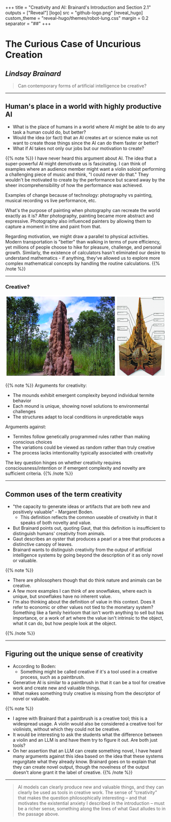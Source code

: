 +++
title = "Creativity and AI: Brainard's Introduction and Section 2.1"
outputs = ["Reveal"]
[logo]
src = "github-logo.png"
[reveal_hugo]
custom_theme = "reveal-hugo/themes/robot-lung.css"
margin = 0.2
separator = "##"
+++

# The Curious Case of Uncurious Creation 
## *Lindsay Brainard*

> Can contemporary forms of artificial intelligence be creative?

---

## Human's place in a world with highly productive AI

- What is the place of humans in a world where AI might be able to do any task a human could do, but better?
- Would the idea (or fact) that an AI creates art or science make us not want to create those things since the AI can do them faster or better?
- What if AI takes not only our jobs but our motivation to create?

{{% note %}}
I have never heard this argument about AI. The idea that a super-powerful AI might demotivate us is fascinating. I can think of examples where an audience member might want a violin soloist performing a challenging piece of music and think, "I could never do that." They wouldn't be motivated to create by the performance but scared away by the sheer incomprehensibility of how the performance was achieved. 

Examples of change because of technology: photography vs painting, musical recording vs live performance, etc.

What's the purpose of painting when photography can recreate the world exactly as it is? After photography, painting became more abstract and expressive. Photography also influenced painters by allowing them to capture a moment in time and paint from that.

Regarding motivation, we might draw a parallel to physical activities. Modern transportation is "better" than walking in terms of pure efficiency, yet millions of people choose to hike for pleasure, challenge, and personal growth. Similarly, the existence of calculators hasn't eliminated our desire to understand mathematics - if anything, they've allowed us to explore more complex mathematical concepts by handling the routine calculations.
{{% /note %}}

---


### Creative?

![](Anatomy-of-termite-mound-morphology-and-its-internal-structure.png)

{{% note %}}
Arguments for creativity:

- The mounds exhibit emergent complexity beyond individual termite behavior
- Each mound is unique, showing novel solutions to environmental challenges
- The structures adapt to local conditions in unpredictable ways

Arguments against:

- Termites follow genetically programmed rules rather than making conscious choices
- The variations could be viewed as random rather than truly creative
- The process lacks intentionality typically associated with creativity

The key question hinges on whether creativity requires consciousness/intention or if emergent complexity and novelty are sufficient criteria.
{{% /note %}}

---

## Common uses of the term creativity

- "the capacity to generate ideas or artifacts that are both new and positively valuable" - Margaret Boden.
	- This definition reflects the common useable of creativity in that it speaks of both novelty and value.
- But Brainard points out, quoting Gaut, that this definition is insufficient to distinguish humans' creativity from animals.
- Gaut describes an oyster that produces a pearl or a tree that produces a distinctive canopy of leaves. 
- Brainard wants to distinguish creativity from the output of artificial intelligence systems by going beyond the description of it as only novel or valuable.

{{% note %}}
- There are philosophers though that do think nature and animals can be creative. 
- A few more examples I can think of are snowflakes, where each is unique, but snowflakes have no inherent value.
- I'm also thinking about the definition of value in this context. Does it refer to economic or other values not tied to the monetary system? Something like a family heirloom that isn't worth anything to sell but has importance, or a work of art where the value isn't intrinsic to the object, what it can do, but how people look at the object.

{{% /note %}}

---

## Figuring out the unique sense of creativity

- According to Boden:
  - Something might be called creative if it's a tool used in a creative process, such as a paintbrush.
- Generative AI is similar to a paintbrush in that it can be a tool for creative work and create new and valuable things.
- What makes something truly creative is missing from the descriptor of novel or valuable.

{{% note %}}
- I agree with Brainard that a paintbrush is a creative tool; this is a widespread usage. A violin would also be considered a creative tool for violinists, without which they could not be creative.
- It would be interesting to ask the students what the difference between a violin and an LLM is and have them try to figure it out. Are both just tools?
- On her assertion that an LLM can create something novel, I have heard many arguments against this idea based on the idea that these systems regurgitate what they already know. Brainard goes on to explain that they can create novel output, though the novelness of the output doesn't alone grant it the label of creative.
{{% /note %}}

---

> AI models can clearly produce new and valuable things, and they can clearly be used as tools in creative work. The sense of “creativity” that makes the question philosophically interesting – and that motivates the existential anxiety I described in the introduction – must be a richer sense, something along the lines of what Gaut alludes to in the passage above.